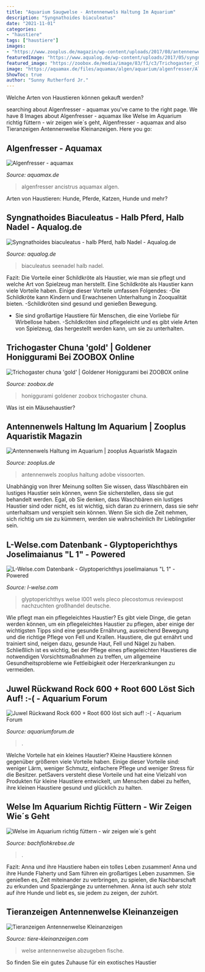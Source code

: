 ```yaml
---
title: "Aquarium Saugwelse - Antennenwels Haltung Im Aquarium"
description: "Syngnathoides biaculeatus"
date: "2021-11-01"
categories:
- "haustiere"
tags: ["haustiere"]
images:
- "https://www.zooplus.de/magazin/wp-content/uploads/2017/08/antennenwels-im-aquarium-768x512.jpeg"
featuredImage: "https://www.aqualog.de/wp-content/uploads/2017/05/syngnathoides-ii.jpg"
featured_image: "https://zoobox.de/media/image/83/f1/c3/Trichogaster_chuna_1Ks8OsFan0v7Th_600x600.png"
image: "https://aquamax.de/files/aquamax/algen/aquarium/algenfresser/AlgenAQ_Ancistrus.jpg"
ShowToc: true
author: "Sunny Rutherford Jr."
---
```



Welche Arten von Haustieren können gekauft werden?

	

		
searching about Algenfresser - aquamax you've came to the right page. We have 8 Images about Algenfresser - aquamax like Welse im Aquarium richtig füttern - wir zeigen wie´s geht, Algenfresser - aquamax and also Tieranzeigen Antennenwelse Kleinanzeigen. Here you go:
		
    
## Algenfresser - Aquamax

<img loading=lazy src="https://aquamax.de/files/aquamax/algen/aquarium/algenfresser/AlgenAQ_Ancistrus.jpg" onerror="this.onerror=null;this.src='https://tse3.mm.bing.net/th?id=OIP.fWE8Ul7Roq1w6d_4YTR6IwHaD6&amp;pid=15.1';" alt="Algenfresser - aquamax">

_Source: aquamax.de_

>algenfresser ancistrus aquamax algen. 

	

Arten von Haustieren: Hunde, Pferde, Katzen, Hunde und mehr?

    
## Syngnathoides Biaculeatus - Halb Pferd, Halb Nadel - Aqualog.de

<img loading=lazy src="https://www.aqualog.de/wp-content/uploads/2017/05/syngnathoides-ii.jpg" onerror="this.onerror=null;this.src='https://tse2.mm.bing.net/th?id=OIP.prd55VHHnlA1-YHZ4lSHmgHaED&amp;pid=15.1';" alt="Syngnathoides biaculeatus - halb Pferd, halb Nadel - Aqualog.de">

_Source: aqualog.de_

>biaculeatus seenadel halb nadel. 

	

Fazit: Die Vorteile einer Schildkröte als Haustier, wie man sie pflegt und welche Art von Spielzeug man herstellt.
Eine Schildkröte als Haustier kann viele Vorteile haben. Einige dieser Vorteile umfassen Folgendes:
-Die Schildkröte kann Kindern und Erwachsenen Unterhaltung in Zooqualität bieten.
-Schildkröten sind gesund und genießen Bewegung.
- Sie sind großartige Haustiere für Menschen, die eine Vorliebe für Wirbellose haben.
-Schildkröten sind pflegeleicht und es gibt viele Arten von Spielzeug, das hergestellt werden kann, um sie zu unterhalten.

    
## Trichogaster Chuna &#039;gold&#039; | Goldener Honiggurami Bei ZOOBOX Online

<img loading=lazy src="https://zoobox.de/media/image/83/f1/c3/Trichogaster_chuna_1Ks8OsFan0v7Th_600x600.png" onerror="this.onerror=null;this.src='https://tse3.mm.bing.net/th?id=OIP.0PSEiQoo6zp3vSFfJvnKoAHaFk&amp;pid=15.1';" alt="Trichogaster chuna &#039;gold&#039; | Goldener Honiggurami bei ZOOBOX online">

_Source: zoobox.de_

>honiggurami goldener zoobox trichogaster chuna. 

	

Was ist ein Mäusehaustier?

    
## Antennenwels Haltung Im Aquarium | Zooplus Aquaristik Magazin

<img loading=lazy src="https://www.zooplus.de/magazin/wp-content/uploads/2017/08/antennenwels-im-aquarium-768x512.jpeg" onerror="this.onerror=null;this.src='https://tse3.mm.bing.net/th?id=OIP.JHFYJVuZJjCpMhCK53XlYQHaE8&amp;pid=15.1';" alt="Antennenwels Haltung im Aquarium | zooplus Aquaristik Magazin">

_Source: zooplus.de_

>antennenwels zooplus haltung adobe vissoorten. 

	

Unabhängig von Ihrer Meinung sollten Sie wissen, dass Waschbären ein lustiges Haustier sein können, wenn Sie sicherstellen, dass sie gut behandelt werden.
Egal, ob Sie denken, dass Waschbären ein lustiges Haustier sind oder nicht, es ist wichtig, sich daran zu erinnern, dass sie sehr unterhaltsam und verspielt sein können. Wenn Sie sich die Zeit nehmen, sich richtig um sie zu kümmern, werden sie wahrscheinlich Ihr Lieblingstier sein.

    
## L-Welse.com Datenbank - Glyptoperichthys Joselimaianus &quot;L 1&quot; - Powered

<img loading=lazy src="http://www.l-welse.com/gallery/files/1/2/9/3/9/l001_glyptoperichthys_joselimaianus_0010_1200.jpg" onerror="this.onerror=null;this.src='https://tse4.mm.bing.net/th?id=OIP.58B6DA5jjsTyV5_kX8gmpgHaE8&amp;pid=15.1';" alt="L-Welse.com Datenbank - Glyptoperichthys joselimaianus &quot;L 1&quot; - Powered">

_Source: l-welse.com_

>glyptoperichthys welse l001 wels pleco plecostomus reviewpost nachzuchten großhandel deutsche. 

	

Wie pflegt man ein pflegeleichtes Haustier?
Es gibt viele Dinge, die getan werden können, um ein pflegeleichtes Haustier zu pflegen, aber einige der wichtigsten Tipps sind eine gesunde Ernährung, ausreichend Bewegung und die richtige Pflege von Fell und Krallen. Haustiere, die gut ernährt und trainiert sind, neigen dazu, gesunde Haut, Fell und Nägel zu haben. Schließlich ist es wichtig, bei der Pflege eines pflegeleichten Haustieres die notwendigen Vorsichtsmaßnahmen zu treffen, um allgemeine Gesundheitsprobleme wie Fettleibigkeit oder Herzerkrankungen zu vermeiden.

    
## Juwel Rückwand Rock 600 + Root 600 Löst Sich Auf! :-( - Aquarium Forum

<img loading=lazy src="https://www.aquariumforum.de/gallery/files/2/5/5/7/0/becken_2007_06_08_pic_12-med.jpg" onerror="this.onerror=null;this.src='https://tse3.mm.bing.net/th?id=OIP.iqCYbc5MTbRF7o6CDxRY8QHaFj&amp;pid=15.1';" alt="Juwel Rückwand Rock 600 + Root 600 löst sich auf! :-( - Aquarium Forum">

_Source: aquariumforum.de_

>. 

	

Welche Vorteile hat ein kleines Haustier?
Kleine Haustiere können gegenüber größeren viele Vorteile haben. Einige dieser Vorteile sind: weniger Lärm, weniger Schmutz, einfachere Pflege und weniger Stress für die Besitzer. petSavers versteht diese Vorteile und hat eine Vielzahl von Produkten für kleine Haustiere entwickelt, um Menschen dabei zu helfen, ihre kleinen Haustiere gesund und glücklich zu halten.

    
## Welse Im Aquarium Richtig Füttern - Wir Zeigen Wie´s Geht

<img loading=lazy src="https://www.bachflohkrebse.de/ratgeber/wp-content/uploads/rotflossen-antennenwels-web.jpg" onerror="this.onerror=null;this.src='https://tse4.mm.bing.net/th?id=OIP.SGp8byyRuACzHM54GGv1ZwHaE8&amp;pid=15.1';" alt="Welse im Aquarium richtig füttern - wir zeigen wie´s geht">

_Source: bachflohkrebse.de_

>. 

	

Fazit: Anna und ihre Haustiere haben ein tolles Leben zusammen!
Anna und ihre Hunde Flaherty und Sam führen ein großartiges Leben zusammen. Sie genießen es, Zeit miteinander zu verbringen, zu spielen, die Nachbarschaft zu erkunden und Spaziergänge zu unternehmen. Anna ist auch sehr stolz auf ihre Hunde und liebt es, sie jedem zu zeigen, der zuhört.

    
## Tieranzeigen Antennenwelse Kleinanzeigen

<img loading=lazy src="https://www.tiere-kleinanzeigen.com/export/20111226094322.jpg" onerror="this.onerror=null;this.src='https://tse2.mm.bing.net/th?id=OIP.CWZ2hulFJVJmyySCb-VnygHaFj&amp;pid=15.1';" alt="Tieranzeigen Antennenwelse Kleinanzeigen">

_Source: tiere-kleinanzeigen.com_

>welse antennenwelse abzugeben fische. 

	

So finden Sie ein gutes Zuhause für ein exotisches Haustier

